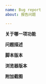 ```yaml
---
name: Bug report
about: 报告问题

---
```


**关于哪一项功能**
<!-- 例如夜间模式 -->


**问题描述**
<!-- 如何重现此问题 -->


**脚本版本**
<!-- 例如正式版1.5.22 -->


**浏览器版本**
<!-- 例如Chrome 70 -->


**附加截图**
